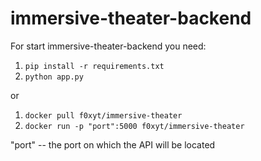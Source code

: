 # immersive-theater-backend

For start immersive-theater-backend you need:

1. <code>pip install -r requirements.txt</code>
2. <code>python app.py</code>

or 

1. <code>docker pull f0xyt/immersive-theater</code>
2. <code>docker run -p "port":5000 f0xyt/immersive-theater</code>

"port" -- the port on which the API will be located

